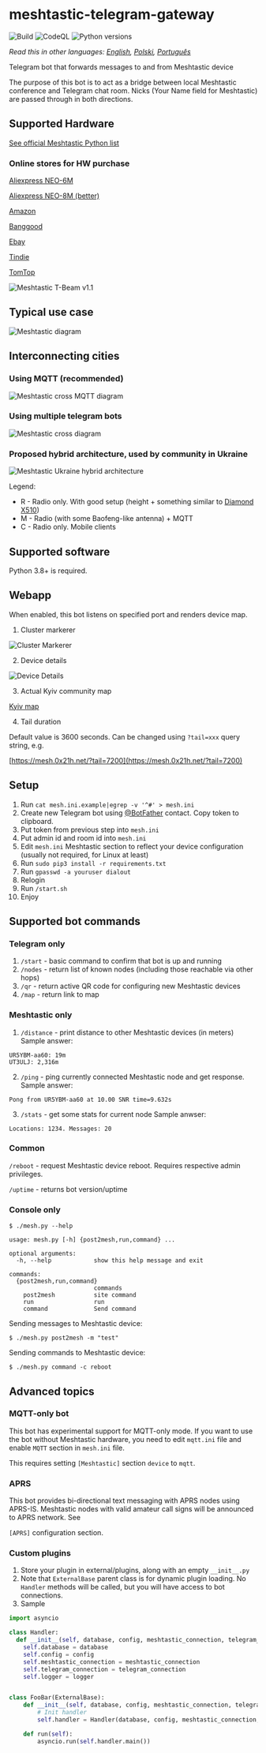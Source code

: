 # meshtastic-telegram-gateway
![Build](https://github.com/tb0hdan/meshtastic-telegram-gateway/actions/workflows/build.yml/badge.svg)
![CodeQL](https://github.com/tb0hdan/meshtastic-telegram-gateway/actions/workflows/codeql-analysis.yml/badge.svg)
![Python versions](https://shields.io/badge/python-3.8%20|%203.9%20|%203.10%20|%203.11%20|%203.12-green)

*Read this in other languages: [English](README.md), [Polski](README.pl.md), [Português](README.pt.md)*

Telegram bot that forwards messages to and from Meshtastic device

The purpose of this bot is to act as a bridge between local Meshtastic conference and
Telegram chat room. Nicks (Your Name field for Meshtastic) are passed through in both directions.

## Supported Hardware

[See official Meshtastic Python list](https://github.com/meshtastic/python/blob/master/meshtastic/supported_device.py)

### Online stores for HW purchase

[Aliexpress NEO-6M](https://www.aliexpress.com/item/4001178678568.html)

[Aliexpress NEO-8M (better)](https://www.aliexpress.com/item/4001287221970.html)

[Amazon](https://www.amazon.com/TTGO-Meshtastic-T-Beam-Bluetooth-Battery/dp/B08GLDQDW1)

[Banggood](https://www.banggood.com/LILYGO-TTGO-Meshtastic-T-Beam-V1_1-ESP32-433-or-915-or-923Mhz-WiFi-Bluetooth-ESP32-GPS-NEO-6M-SMA-18650-Battery-Holder-With-OLED-p-1727472.html)

[Ebay](https://www.ebay.com/itm/353398290066)

[Tindie](https://www.tindie.com/products/lilygo/lilygo-ttgo-t-beam-v11-esp32/)

[TomTop](https://www.tomtop.com/p-e13012-4.html)

![Meshtastic T-Beam v1.1](https://raw.githubusercontent.com/tb0hdan/meshtastic-telegram-gateway/master/doc/img/tbeam_11.jpeg)

## Typical use case

![Meshtastic diagram](https://raw.githubusercontent.com/tb0hdan/meshtastic-telegram-gateway/master/doc/MeshtasticBot.drawio.png)

## Interconnecting cities

### Using MQTT (recommended)

![Meshtastic cross MQTT diagram](https://raw.githubusercontent.com/tb0hdan/meshtastic-telegram-gateway/master/doc/MeshtasticBot-cross-mqtt.drawio.png)

### Using multiple telegram bots

![Meshtastic cross diagram](https://raw.githubusercontent.com/tb0hdan/meshtastic-telegram-gateway/master/doc/MeshtasticBot-cross.drawio.png)

### Proposed hybrid architecture, used by community in Ukraine

![Meshtastic Ukraine hybrid architecture](https://raw.githubusercontent.com/tb0hdan/meshtastic-telegram-gateway/master/doc/mesh_hybrid.drawio.png)

Legend:
- R - Radio only. With good setup (height + something similar to [Diamond X510](https://www.diamondantenna.net/x510series.html))
- M - Radio (with some Baofeng-like antenna) + MQTT
- C - Radio only. Mobile clients

## Supported software

Python 3.8+ is required.

## Webapp

When enabled, this bot listens on specified port and renders device map.

1. Cluster markerer

![Cluster Markerer](https://raw.githubusercontent.com/tb0hdan/meshtastic-telegram-gateway/master/doc/img/gmaps.png)

2. Device details

![Device Details](https://raw.githubusercontent.com/tb0hdan/meshtastic-telegram-gateway/master/doc/img/gmaps_details.png)

3. Actual Kyiv community map

[Kyiv map](https://mesh.0x21h.net)

4. Tail duration

Default value is 3600 seconds. Can be changed using `?tail=xxx` query string, e.g.

[https://mesh.0x21h.net/?tail=7200](https://mesh.0x21h.net/?tail=7200)


## Setup

1. Run `cat mesh.ini.example|egrep -v '^#' > mesh.ini`
2. Create new Telegram bot using [@BotFather](https://t.me/BotFather) contact. Copy token to clipboard.
3. Put token from previous step into `mesh.ini`
4. Put admin id and room id into `mesh.ini`
5. Edit `mesh.ini` Meshtastic section to reflect your device configuration (usually not required, for Linux at least)
6. Run `sudo pip3 install -r requirements.txt`
7. Run `gpasswd -a youruser dialout`
8. Relogin
9. Run `/start.sh`
10. Enjoy


## Supported bot commands

### Telegram only

1. `/start` - basic command to confirm that bot is up and running
2. `/nodes` - return list of known nodes (including those reachable via other hops)
3. `/qr` - return active QR code for configuring new Meshtastic devices
4. `/map` - return link to map

### Meshtastic only

1. `/distance` - print distance to other Meshtastic devices (in meters)
Sample answer:

```
UR5YBM-aa60: 19m
UT3ULJ: 2,316m
```


2. `/ping` - ping currently connected Meshtastic node and get response.
Sample answer:

```
Pong from UR5YBM-aa60 at 10.00 SNR time=9.632s
```

3. `/stats` - get some stats for current node
Sample anwser:

```
Locations: 1234. Messages: 20
```

### Common

`/reboot` - request Meshtastic device reboot. Requires respective admin privileges.

`/uptime` - returns bot version/uptime


### Console only

```angular2html
$ ./mesh.py --help

usage: mesh.py [-h] {post2mesh,run,command} ...

optional arguments:
  -h, --help            show this help message and exit

commands:
  {post2mesh,run,command}
                        commands
    post2mesh           site command
    run                 run
    command             Send command
```

Sending messages to Meshtastic device:

```angular2html
$ ./mesh.py post2mesh -m "test"
```

Sending commands to Meshtastic device:

```angular2html
$ ./mesh.py command -c reboot
```

## Advanced topics

### MQTT-only bot

This bot has experimental support for MQTT-only mode.
If you want to use the bot without Meshtastic hardware, you need to edit `mqtt.ini` file and
enable `MQTT` section in `mesh.ini` file.

This requires setting `[Meshtastic]` section `device` to `mqtt`.

### APRS

This bot provides bi-directional text messaging with APRS nodes using APRS-IS. 
Meshtastic nodes with valid amateur call signs will be announced to APRS network. See 

`[APRS]` configuration section.

### Custom plugins

1. Store your plugin in external/plugins, along with an empty `__init__.py`
2. Note that `ExternalBase` parent class is for dynamic plugin loading. No `Handler` methods will be called, but you will have access to bot connections.
3. Sample

```python
import asyncio

class Handler:
  def __init__(self, database, config, meshtastic_connection, telegram_connection, logger):
    self.database = database
    self.config = config
    self.meshtastic_connection = meshtastic_connection
    self.telegram_connection = telegram_connection
    self.logger = logger


class FooBar(ExternalBase):
    def __init__(self, database, config, meshtastic_connection, telegram_connection, logger):
        # Init handler
        self.handler = Handler(database, config, meshtastic_connection, telegram_connection, logger)

    def run(self):
        asyncio.run(self.handler.main())
```


